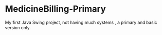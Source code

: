# MedicineBilling-Primary
My first Java Swing project, not having much systems , a primary and basic version only.

